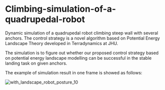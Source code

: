 # Climbing-simulation-of-a-quadrupedal-robot
Dynamic simulation of a quadrupedal robot climbing steep wall with several anchors. The control strategy is a novel algorithm based on Potential Energy Landscape Theory developed in Terradynamics at JHU.

The simulation is to figure out whether our proposed control strategy based on potential energy landscape modelling can be successful in the stable landing task on given anchors.

The example of simulation result in one frame is showed as follows:

![with_landscape_robot_posture_10](https://github.com/Qinfelix/Climbing-simulation-of-a-quadrupedal-robot/assets/101391988/8f87810d-6130-426f-a86b-5b4b5957aa73)
